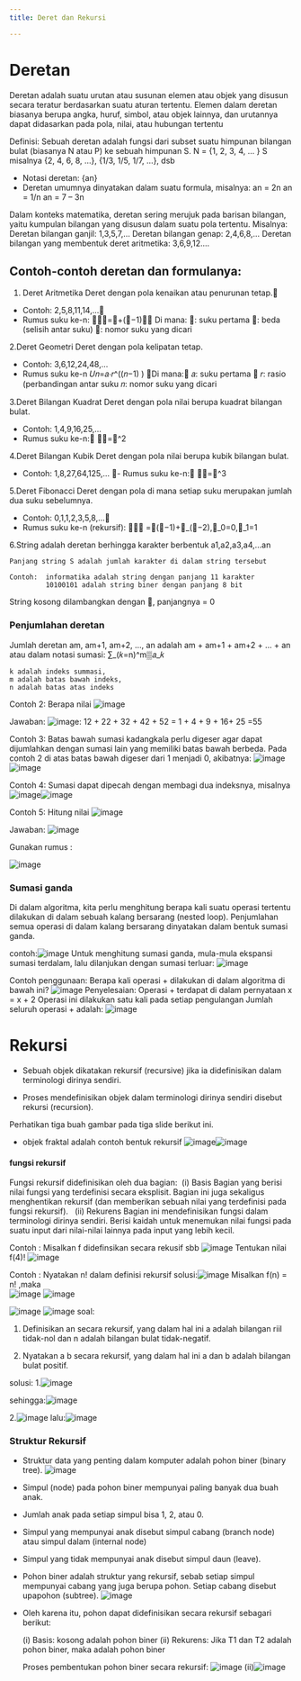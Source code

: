 ```yaml
---
title: Deret dan Rekursi

---
```


# Deretan
Deretan adalah suatu urutan atau susunan elemen atau objek yang disusun secara teratur berdasarkan suatu aturan tertentu. Elemen dalam deretan biasanya berupa angka, huruf, simbol, atau objek lainnya, dan urutannya dapat didasarkan pada pola, nilai, atau hubungan tertentu

Definisi: Sebuah deretan adalah fungsi dari subset suatu himpunan bilangan bulat (biasanya N atau P) ke sebuah himpunan S.
N = {1, 2, 3, 4, … }
   S misalnya {2, 4, 6, 8, …},   {1/3, 1/5, 1/7, …},  dsb

- Notasi deretan: {an}
- Deretan umumnya dinyatakan dalam suatu formula, misalnya:
	an = 2n
	an = 1/n
	an = 7 – 3n


Dalam konteks matematika, deretan sering merujuk pada barisan bilangan, yaitu kumpulan bilangan yang disusun dalam suatu pola tertentu.
 Misalnya:
Deretan bilangan ganjil: 1,3,5,7,…
Deretan bilangan genap: 2,4,6,8,…
Deretan bilangan yang membentuk deret aritmetika: 3,6,9,12....

## Contoh-contoh deretan dan formulanya:

1. Deret Aritmetika
Deret dengan pola kenaikan atau penurunan tetap.
- Contoh: 2,5,8,11,14,…
-  Rumus suku ke-n: 𝑈𝑛=𝑎+(𝑛−1)⋅𝑏
Di mana:
𝑎: suku pertama
𝑏: beda (selisih antar suku)
𝑛: nomor suku yang dicari

2.Deret Geometri
Deret dengan pola kelipatan tetap.
- Contoh: 3,6,12,24,48,…
- Rumus suku ke-n  𝑈𝑛=𝑎⋅𝑟^((𝑛−1) )
Di mana:
 𝑎: suku pertama 
 𝑟: rasio (perbandingan antar suku
 𝑛: nomor suku yang dicari
 
3.Deret Bilangan Kuadrat
Deret dengan pola nilai berupa kuadrat bilangan bulat.
- Contoh: 1,4,9,16,25,…
- Rumus suku ke-n: 𝑈𝑛=𝑛^2

4.Deret Bilangan Kubik
Deret dengan pola nilai berupa kubik bilangan bulat.
- Contoh: 1,8,27,64,125,…
- Rumus suku ke-n: 𝑈𝑛=𝑛^3

5.Deret Fibonacci
Deret dengan pola di mana setiap suku merupakan jumlah dua suku sebelumnya.
- Contoh: 0,1,1,2,3,5,8,…
- Rumus suku ke-n (rekursif): 𝐹𝑛 =𝐹(𝑛−1)+𝐹_(𝑛−2),𝐹_0=0,𝐹_1=1

6.String 
adalah deretan berhingga karakter berbentuk
		a1,a2,a3,a4,…an

    Panjang string S adalah jumlah karakter di dalam string tersebut
     
    Contoh:  informatika adalah string dengan panjang 11 karakter
	         10100101 adalah string biner dengan panjang 8 bit

String kosong dilambangkan dengan , panjangnya = 0

### Penjumlahan deretan
Jumlah deretan 
	am, am+1, am+2, …, an
  adalah
	 am + am+1 + am+2 + … + an
  atau dalam notasi sumasi:
	∑_(𝑘=n)^m▒𝑎_𝑘   
   
    k adalah indeks summasi, 
    m adalah batas bawah indeks,
    n adalah batas atas indeks

Contoh 2: Berapa nilai ![image](https://hackmd.io/_uploads/HkWCJEe71x.png)

Jawaban: 
	![image](https://hackmd.io/_uploads/B1N_ZNeQJg.png): 12 + 22 + 32 + 42 + 52 = 1 + 4 + 9 + 16+ 25 =55


Contoh 3: Batas bawah sumasi kadangkala perlu digeser agar dapat dijumlahkan dengan sumasi lain yang memiliki batas bawah berbeda. Pada contoh 2 di atas batas bawah digeser dari 1 menjadi 0, akibatnya:
![image](https://hackmd.io/_uploads/SJMZzNgQyg.png)![image](https://hackmd.io/_uploads/HycQfVeQ1x.png)


	 


Contoh 4: Sumasi dapat dipecah dengan membagi dua indeksnya, misalnya
![image](https://hackmd.io/_uploads/rJn9f4xQye.png)![image](https://hackmd.io/_uploads/rJ-TM4l7Jl.png)

Contoh 5: Hitung nilai ![image](https://hackmd.io/_uploads/rklu4NgX1g.png)

Jawaban:
![image](https://hackmd.io/_uploads/SkI9VExQJl.png)

 Gunakan rumus                                                  :

![image](https://hackmd.io/_uploads/ByfmrNgmyx.png)

### Sumasi ganda
Di dalam algoritma, kita perlu menghitung berapa kali suatu operasi tertentu dilakukan di dalam sebuah kalang bersarang (nested loop). Penjumlahan semua operasi di dalam kalang bersarang dinyatakan dalam bentuk sumasi ganda.

contoh:![image](https://hackmd.io/_uploads/Hyf2SNl7Jg.png)
Untuk menghitung sumasi ganda, mula-mula ekspansi sumasi terdalam, lalu  dilanjukan dengan sumasi terluar:
![image](https://hackmd.io/_uploads/BJ-1U4lXke.png)

Contoh penggunaan: Berapa kali operasi + dilakukan di dalam algoritma di bawah ini? 
![image](https://hackmd.io/_uploads/SyKV8NgQke.png)
Penyelesaian:
Operasi + terdapat di dalam pernyataan x = x + 2
Operasi ini dilakukan satu kali pada setiap pengulangan
Jumlah seluruh operasi + adalah:
![image](https://hackmd.io/_uploads/rkCdUExXyl.png)


# Rekursi
* Sebuah objek dikatakan rekursif  (recursive) jika ia didefinisikan dalam terminologi dirinya sendiri. 

* Proses mendefinisikan objek dalam terminologi dirinya sendiri disebut rekursi (recursion).

Perhatikan tiga buah gambar pada tiga slide berikut ini.

* objek fraktal adalah contoh bentuk rekursif
![image](https://hackmd.io/_uploads/S1bShSgQyg.png)![image](https://hackmd.io/_uploads/B1SI3Sx7yl.png)

#### fungsi rekursif 
Fungsi rekursif didefinisikan oleh dua bagian:
 (i)  Basis 
Bagian yang berisi nilai fungsi yang terdefinisi secara eksplisit. 
Bagian ini juga sekaligus menghentikan rekursif (dan memberikan sebuah nilai yang terdefinisi pada fungsi rekursif).
 
 (ii)  Rekurens
Bagian ini mendefinisikan fungsi dalam terminologi dirinya sendiri. 
Berisi kaidah untuk menemukan nilai fungsi pada suatu input dari nilai-nilai lainnya pada input yang lebih kecil. 

Contoh :  Misalkan f didefinsikan secara rekusif sbb
![image](https://hackmd.io/_uploads/r14SaSgm1x.png)
Tentukan nilai f(4)!
![image](https://hackmd.io/_uploads/HkkuaHeQye.png)

Contoh : Nyatakan n! dalam definisi rekursif
solusi:![image](https://hackmd.io/_uploads/SygC6HxQ1g.png)
Misalkan f(n) = n! ,maka  
![image](https://hackmd.io/_uploads/HkYN0Sx7yg.png)
![image](https://hackmd.io/_uploads/B1GI0HgQJl.png)

![image](https://hackmd.io/_uploads/rJmt0BlX1x.png)
![image](https://hackmd.io/_uploads/rkJoCSe7ke.png)
soal:

1. Definisikan an secara rekursif, yang dalam hal ini a adalah bilangan riil tidak-nol dan n adalah bilangan bulat tidak-negatif.

2. Nyatakan a b secara rekursif, yang dalam hal ini a dan b adalah bilangan bulat positif.

solusi:
1.![image](https://hackmd.io/_uploads/SkEPl8lQJg.png)

sehingga:![image](https://hackmd.io/_uploads/S1YueLgX1e.png)

2.![image](https://hackmd.io/_uploads/rJSilUxmJg.png)
lalu:![image](https://hackmd.io/_uploads/ByNkWUlXJl.png)

### Struktur Rekursif
* Struktur data yang penting dalam komputer adalah pohon biner (binary tree). 
![image](https://hackmd.io/_uploads/BkBBb8xmJl.png)
* Simpul (node) pada pohon biner mempunyai paling banyak dua buah anak.

* Jumlah anak pada setiap simpul bisa 1, 2, atau 0.

* Simpul yang mempunyai anak disebut simpul cabang (branch node) atau simpul dalam (internal node)

* Simpul yang tidak mempunyai anak disebut simpul daun (leave).

* Pohon biner adalah struktur yang rekursif, sebab setiap simpul mempunyai cabang yang juga berupa pohon. Setiap cabang disebut upapohon (subtree).
![image](https://hackmd.io/_uploads/r1Knm8l7ye.png)
* Oleh karena itu, pohon dapat didefinisikan secara rekursif sebagari berikut:

	(i) Basis: kosong adalah pohon biner
	(ii) Rekurens: Jika T1 dan T2 adalah pohon biner, maka adalah pohon biner
    
    Proses pembentukan pohon biner secara rekursif:
![image](https://hackmd.io/_uploads/Hk8Y4Ll7kg.png)
(ii)![image](https://hackmd.io/_uploads/Bk7oV8gmye.png)
























